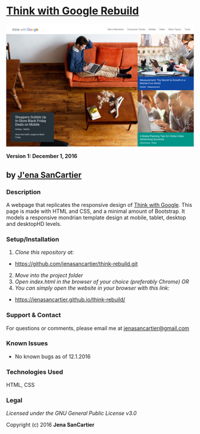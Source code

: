 # [Think with Google Rebuild](https://jenasancartier.github.io/think-rebuild/)
![project screenshot](/img/screenshot.png)

__Version 1: December 1, 2016__
## by [J'ena SanCartier](https://github.com/jenasancartier)

### Description
A webpage that replicates the responsive design of [Think with Google](https://www.thinkwithgoogle.com/). This page is made with HTML and CSS, and a minimal amount of Bootstrap. It models a responsive mondrian template design at mobile, tablet, desktop and desktopHD levels.


### Setup/Installation
1. _Clone this repository at:_
  * https://github.com/jenasancartier/think-rebuild.git
2. _Move into the project folder_
3. _Open index.html in the browser of your choice (preferably Chrome) OR_
4. _You can simply open the website in your browser with this link:_
  * https://jenasancartier.github.io/think-rebuild/

### Support & Contact
For questions or comments, please email me at [jenasancartier@gmail.com](mailto:jenasancartier@gmail.com)

### Known Issues
* No known bugs as of 12.1.2016

### Technologies Used
HTML, CSS

### Legal
*Licensed under the GNU General Public License v3.0*

Copyright (c) 2016 **Jena SanCartier**
